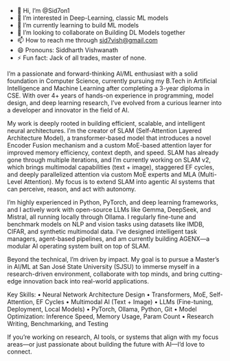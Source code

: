 - 👋 Hi, I’m @Sid7on1
- 👀 I’m interested in Deep-Learning, classic ML models
- 🌱 I’m currently learning to build ML models
- 💞️ I’m looking to collaborate on Building DL Models together
- 📫 How to reach me through sid7vish@gmail.com
- 😄 Pronouns: Siddharth Vishwanath
- ⚡ Fun fact: Jack of all trades, master of none.


I’m a passionate and forward-thinking AI/ML enthusiast with a solid foundation in Computer Science, currently pursuing my B.Tech in Artificial Intelligence and Machine Learning after completing a 3-year diploma in CSE. With over 4+ years of hands-on experience in programming, model design, and deep learning research, I’ve evolved from a curious learner into a developer and innovator in the field of AI.

My work is deeply rooted in building efficient, scalable, and intelligent neural architectures. I’m the creator of SLAM (Self-Attention Layered Architecture Model), a transformer-based model that introduces a novel Encoder Fusion mechanism and a custom MoE-based attention layer for improved memory efficiency, context depth, and speed. SLAM has already gone through multiple iterations, and I’m currently working on SLAM v2, which brings multimodal capabilities (text + image), staggered EF cycles, and deeply parallelized attention via custom MoE experts and MLA (Multi-Level Attention). My focus is to extend SLAM into agentic AI systems that can perceive, reason, and act with autonomy.

I’m highly experienced in Python, PyTorch, and deep learning frameworks, and I actively work with open-source LLMs like Gemma, DeepSeek, and Mistral, all running locally through Ollama. I regularly fine-tune and benchmark models on NLP and vision tasks using datasets like IMDB, CIFAR, and synthetic multimodal data. I’ve designed intelligent task managers, agent-based pipelines, and am currently building AGENX—a modular AI operating system built on top of SLAM.

Beyond the technical, I’m driven by impact. My goal is to pursue a Master’s in AI/ML at San José State University (SJSU) to immerse myself in a research-driven environment, collaborate with top minds, and bring cutting-edge innovation back into real-world applications.

Key Skills:
• Neural Network Architecture Design
• Transformers, MoE, Self-Attention, EF Cycles
• Multimodal AI (Text + Image)
• LLMs (Fine-tuning, Deployment, Local Models)
• PyTorch, Ollama, Python, Git
• Model Optimization: Inference Speed, Memory Usage, Param Count
• Research Writing, Benchmarking, and Testing

If you’re working on research, AI tools, or systems that align with my focus areas—or just passionate about building the future with AI—I’d love to connect.
<!---
Sid7on1/Sid7on1 is a ✨ special ✨ repository because its `README.md` (this file) appears on your GitHub profile.
You can click the Preview link to take a look at your changes.
--->
